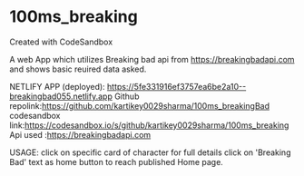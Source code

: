 # 100ms_breaking
Created with CodeSandbox

A web App which utilizes Breaking bad api from https://breakingbadapi.com and shows basic reuired data asked.

NETLIFY APP (deployed): https://5fe331916ef3757ea6be2a10--breakingbad055.netlify.app
Github repolink:https://github.com/kartikey0029sharma/100ms_breakingBad
codesandbox link:https://codesandbox.io/s/github/kartikey0029sharma/100ms_breaking
Api used :https://breakingbadapi.com

USAGE: 
   click on specific card of character for full details
   click on 'Breaking Bad' text as home button to reach published Home page.

